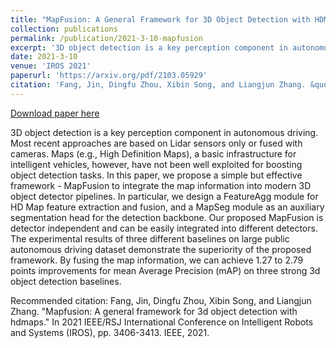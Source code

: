 ```yaml
---
title: "MapFusion: A General Framework for 3D Object Detection with HDMaps"
collection: publications
permalink: /publication/2021-3-10-mapfusion
excerpt: '3D object detection is a key perception component in autonomous driving. Most recent approaches are based on Lidar sensors only or fused with cameras. Maps (e.g., High Definition Maps), a basic infrastructure for intelligent vehicles, however, have not been well exploited for boosting object detection tasks. In this paper, we propose a simple but effective framework - MapFusion to integrate the map information into modern 3D object detector pipelines. In particular, we design a FeatureAgg module for HD Map feature extraction and fusion, and a MapSeg module as an auxiliary segmentation head for the detection backbone. Our proposed MapFusion is detector independent and can be easily integrated into different detectors. The experimental results of three different baselines on large public autonomous driving dataset demonstrate the superiority of the proposed framework. By fusing the map information, we can achieve 1.27 to 2.79 points improvements for mean Average Precision (mAP) on three strong 3d object detection baselines.'
date: 2021-3-10
venue: 'IROS 2021'
paperurl: 'https://arxiv.org/pdf/2103.05929'
citation: 'Fang, Jin, Dingfu Zhou, Xibin Song, and Liangjun Zhang. &quot;Mapfusion: A general framework for 3d object detection with hdmaps.&quot; In 2021 IEEE/RSJ International Conference on Intelligent Robots and Systems (IROS), pp. 3406-3413. IEEE, 2021.'
---
```


<a href='https://arxiv.org/pdf/2103.05929'>Download paper here</a>

3D object detection is a key perception component in autonomous driving. Most recent approaches are based on Lidar sensors only or fused with cameras. Maps (e.g., High Definition Maps), a basic infrastructure for intelligent vehicles, however, have not been well exploited for boosting object detection tasks. In this paper, we propose a simple but effective framework - MapFusion to integrate the map information into modern 3D object detector pipelines. In particular, we design a FeatureAgg module for HD Map feature extraction and fusion, and a MapSeg module as an auxiliary segmentation head for the detection backbone. Our proposed MapFusion is detector independent and can be easily integrated into different detectors. The experimental results of three different baselines on large public autonomous driving dataset demonstrate the superiority of the proposed framework. By fusing the map information, we can achieve 1.27 to 2.79 points improvements for mean Average Precision (mAP) on three strong 3d object detection baselines.

Recommended citation: 
Fang, Jin, Dingfu Zhou, Xibin Song, and Liangjun Zhang. "Mapfusion: A general framework for 3d object detection with hdmaps." In 2021 IEEE/RSJ International Conference on Intelligent Robots and Systems (IROS), pp. 3406-3413. IEEE, 2021.